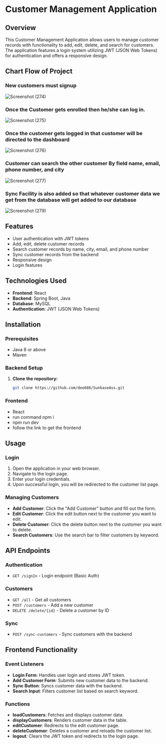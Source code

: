 # Customer Management Application

## Overview

This Customer Management Application allows users to manage customer records with functionality to add, edit, delete, and search for customers. The application features a login system utilizing JWT (JSON Web Tokens) for authentication and offers a responsive design. 

## Chart Flow of Project

### New customers must signup

 
![Screenshot (274)](https://github.com/user-attachments/assets/bf53d8d7-1d44-4f04-879c-0c73cd5c624d)


### Once the Customer gets enrolled then he/she can log in.



![Screenshot (275)](https://github.com/user-attachments/assets/9566854d-965a-421a-b7f7-7b6ebf1c86fd)

### Once the customer gets logged in that customer will be directed to the dashboard



![Screenshot (276)](https://github.com/user-attachments/assets/5a51cbf3-2e78-484f-9725-b38659c981c5)


### Customer can search the other customer By field name, email, phone number, and city

![Screenshot (277)](https://github.com/user-attachments/assets/f6e37488-f433-4c6c-9243-b4535cbdf9ff)

### Sync Facility is also added so that whatever customer data we get from the database will get added to our database

![Screenshot (279)](https://github.com/user-attachments/assets/ef1cc231-f30a-43c9-9a35-fcc7f21b78d8)


## Features

- User authentication with JWT tokens
- Add, edit, delete customer records
- Search customer records by name, city, email, and phone number
- Sync customer records from the backend
- Responsive design
- Login features

## Technologies Used

- **Frontend**: React
- **Backend**: Spring Boot, Java
- **Database**: MySQL
- **Authentication**: JWT (JSON Web Tokens)

## Installation

### Prerequisites

- Java 8 or above
- Maven

### Backend Setup

1. **Clone the repository:**

   ```bash
   git clone https://github.com/dee686/SunbaseAss.git

### Frontend 

- React
- run command npm i
- npm run dev
- follow the link to get the frontend

## Usage

### Login

1. Open the application in your web browser.
2. Navigate to the login page.
3. Enter your login credentials.
4. Upon successful login, you will be redirected to the customer list page.

### Managing Customers

- **Add Customer**: Click the "Add Customer" button and fill out the form.
- **Edit Customer**: Click the edit button next to the customer you want to edit.
- **Delete Customer**: Click the delete button next to the customer you want to delete.
- **Search Customers**: Use the search bar to filter customers by keyword.

## API Endpoints

### Authentication

- `GET /signIn` - Login endpoint (Basic Auth)

### Customers

- `GET /all` - Get all customers 
- `POST /customers` - Add a new customer
- `DELETE /delete/{id}` - Delete a customer by ID

### Sync

- `POST /sync-customers` - Sync customers with the backend

## Frontend Functionality

### Event Listeners

- **Login Form**: Handles user login and stores JWT token.
- **Add Customer Form**: Submits new customer data to the backend.
- **Sync Button**: Syncs customer data with the backend.
- **Search Input**: Filters customer list based on search keyword.

### Functions

- **loadCustomers**: Fetches and displays customer data.
- **displayCustomers**: Renders customer data in the table.
- **editCustomer**: Redirects to the edit customer page.
- **deleteCustomer**: Deletes a customer and reloads the customer list.
- **logout**: Clears the JWT token and redirects to the login page.

   

